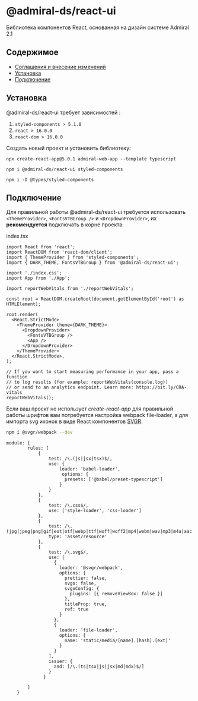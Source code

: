 # @admiral-ds/react-ui

Библиотека компонентов React, основанная на дизайн системе Admiral 2.1

## Содержимое

- [Соглашения и внесение изменений](CONTRIBUTING.md)
- [Установка](#Установка)
- [Подключение](#Подключение)

## Установка

@admiral-ds/react-ui требует зависимостей :

1. `styled-components > 5.1.0`
2. `react > 16.0.0`
3. `react-dom > 16.0.0`

Создать новый проект и установить библиотеку:

```shell
npx create-react-app@5.0.1 admiral-web-app --template typescript

npm i @admiral-ds/react-ui styled-components

npm i -D @types/styled-components
```

## Подключение

Для правильной работы @admiral-ds/react-ui требуется использовать `<ThemeProvider>`, `<FontsVTBGroup />` и `<DropdownProvider>`, их **рекомендуется** подключать в корне проекта:

index.tsx

```tsx
import React from 'react';
import ReactDOM from 'react-dom/client';
import { ThemeProvider } from 'styled-components';
import { DARK_THEME, FontsVTBGroup } from '@admiral-ds/react-ui';

import './index.css';
import App from './App';

import reportWebVitals from './reportWebVitals';

const root = ReactDOM.createRoot(document.getElementById('root') as HTMLElement);

root.render(
  <React.StrictMode>
    <ThemeProvider theme={DARK_THEME}>
      <DropdownProvider>
        <FontsVTBGroup />
        <App />
      </DropdownProvider>
    </ThemeProvider>
  </React.StrictMode>,
);

// If you want to start measuring performance in your app, pass a function
// to log results (for example: reportWebVitals(console.log))
// or send to an analytics endpoint. Learn more: https://bit.ly/CRA-vitals
reportWebVitals();
```

Если ваш проект не использует _create-react-app_ для правильной работы шрифтов вам потребуется настройка webpack file-loader,
а для импорта svg иконок в виде React компонентов [SVGR](https://github.com/gregberge/svgr/tree/main/packages/webpack).

```sh
npm i @svgr/webpack --dev
```

```
module: {
        rules: [
            {
                test: /\.(js|jsx|tsx)$/,
                use: {
                    loader: 'babel-loader',
                     options: {
                      presets: ['@babel/preset-typescript']
                    }
                }
            },
            {
                test: /\.css$/,
                use: ['style-loader', 'css-loader']
            },
            {
                test: /\.(jpg|jpeg|png|gif|eot|otf|webp|ttf|woff|woff2|mp4|webm|wav|mp3|m4a|aac|oga)$/,
                type: 'asset/resource'
            },
            {
                test: /\.svg$/,
                use: [
                  {
                    loader: '@svgr/webpack',
                    options: {
                      prettier: false,
                      svgo: false,
                      svgoConfig: {
                        plugins: [{ removeViewBox: false }]
                      },
                      titleProp: true,
                      ref: true
                    }
                  },
                  {
                    loader: 'file-loader',
                    options: {
                      name: 'static/media/[name].[hash].[ext]'
                    }
                  }
                ],
                issuer: {
                  and: [/\.(ts|tsx|js|jsx|md|mdx)$/]
                }
              }

        ]
    }
```
